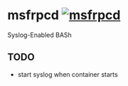 # msfrpcd [![msfrpcd](https://github.com/InnovAnon-Inc/msfrpcd/actions/workflows/pkgrel.yml/badge.svg)](https://github.com/InnovAnon-Inc/msfrpcd/actions/workflows/pkgrel.yml)
Syslog-Enabled BASh

## TODO
- start syslog when container starts

